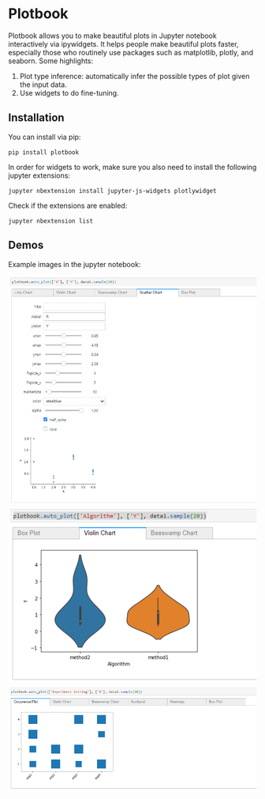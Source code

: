 # Plotbook

Plotbook allows you to make beautiful plots in Jupyter notebook interactively via ipywidgets. It helps people make beautiful plots faster, especially those who routinely use packages such as matplotlib, plotly, and seaborn. Some highlights:
1. Plot type inference: automatically infer the possible types of plot given the input data.
2. Use widgets to do fine-tuning.

## Installation
You can install via pip:

```
pip install plotbook
```

In order for widgets to work, make sure you also need to install the following jupyter extensions:

```
jupyter nbextension install jupyter-js-widgets plotlywidget
```

Check if the extensions are enabled:

```
jupyter nbextension list
```

## Demos
Example images in the jupyter notebook:

![Example1](https://github.com/shifwang/plotbook/blob/master/imgs/example1.png)
![Example2](https://github.com/shifwang/plotbook/blob/master/imgs/example2.png)
![Example3](https://github.com/shifwang/plotbook/blob/master/imgs/example3.png)
